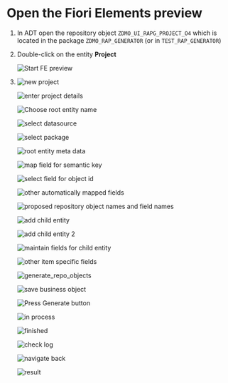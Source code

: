 
# Open the Fiori Elements preview

1. In ADT open the repository object `ZDMO_UI_RAPG_PROJECT_O4` which is located in the package `ZDMO_RAP_GENERATOR` (or in `TEST_RAP_GENERATOR`)  

2. Double-click on the entity **Project**  

   ![Start FE preview](/images_how_to_uuid/100_start_FE_preview.png)  

3. 
   ![new project](/images_how_to_uuid/110_new_project.png)   


   ![enter project details](/images_how_to_uuid/120_the_new_project_dialog.png)  

      ![Choose root entity name](/images_how_to_uuid/130_root_entity_name.png)   

      ![select datasource](/images_how_to_uuid/140_select_table_for_root_entity.png)  

      ![select package](/images_how_to_uuid/150_select_package.png)  


    ![root entity meta data](/images_how_to_uuid/200_select_root_entity_definition.png)   


    ![map field for semantic key](/images_how_to_uuid/300_map_field_for_object_id.png)   


    ![select field for object id](/images_how_to_uuid/310_select_object_id_field.png)   

    ![other automatically mapped fields](/images_how_to_uuid/320_show_other_mapped_fields.png)   

    ![proposed repository object names and field names](/images_how_to_uuid/330_show_proposed_repo_obj_names_and_field_names.png)   

    ![add child entity](/images_how_to_uuid/400_add_child_entity.png)   

    ![add child entity 2](/images_how_to_uuid/500_add_child_entity.png)   

    ![maintain fields for child entity](/images_how_to_uuid/530_maintain_fields_for_child.png)   

    ![other item specific fields](/images_how_to_uuid/540_rest_of_item_specifc_settings.png)   

    ![generate_repo_objects](/images_how_to_uuid/550_generate_repo_objects.png)  

    ![save business object](/images_how_to_uuid/600_create_save_bo.png)

    ![Press Generate button](/images_how_to_uuid/600_generate_objects.png)  

    ![in process](/images_how_to_uuid/610_in_process.png)   

     
    ![finished](/images_how_to_uuid/620_finished.png)


    ![check log](/images_how_to_uuid/650_check_log.png)  


    ![navigate back](/images_how_to_uuid/700_navigate_back_1.png)

    ![result](/images_how_to_uuid/800%20Result.png)









